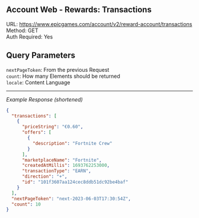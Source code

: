 ## Account Web - Rewards: Transactions

URL: https://www.epicgames.com/account/v2/reward-account/transactions \
Method: GET \
Auth Required: Yes

## Query Parameters

`nextPageToken`: From the previous Request <br/>
`count`: How many Elements should be returned <br/>
`locale`: Content Language

---

_Example Response (shortened)_

```json
{
  "transactions": [
    {
      "priceString": "€0.60",
      "offers": [
        {
          "description": "Fortnite Crew"
        }
      ],
      "marketplaceName": "Fortnite",
      "createdAtMillis": 1693762253000,
      "transactionType": "EARN",
      "direction": "+",
      "id": "101f3607aa124cec8ddb51dc92be4baf"
    }
  ],
  "nextPageToken": "next-2023-06-03T17:30:54Z",
  "count": 10
}
```
